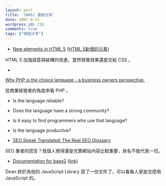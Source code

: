 ```yaml
---
layout: post
title: '[Web] 連結分享'
date: 2007-8-11
wordpress_id: 218
comments: true
tags: ["連結分享"]
---
```


* [New elements in HTML 5](http://www.ibm.com/developerworks/web/library/x-html5/index.html) ([HTML 5新增的元素](http://realazy.org/blog/2007/08/10/new-elements-in-html-5/)) 

HTML 5 加強語意與結構的改進，當然視覺效果還是交給 CSS 。

* 

[Why PHP is the choice language - a business owners perspective.](http://www.killerphp.com/articles/why-php-business-perspective/)

從商業經營者的角度來看 PHP 。

* Is the language reliable? 
* Does the language have a strong community? 
* Is it easy to find programmers who use that language? 
* Is the language productive? 


* [SEO Speak Translated: The Real SEO Glossary](http://blogoscoped.com/archive/2007-08-10-n75.html)

SEO 業者的謊言？我個人覺得還是充實網站內容比較重要，排名不能代表一切。

* [Documentation for base2](http://dean.edwards.name/weblog/2007/08/base2-doc/) ([link](http://base2.googlecode.com/svn/trunk/src/apps/doc/base2.html)) 

Dean 終於為他的 JavaScript Library 寫了一份文件了，可以看看人家是怎麼用 JavaScript 的。 


